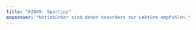 ```yaml
---
title: "#2849: Spartipp"
mouseover: "Notizbücher sind daher besonders zur Lektüre empfohlen."
---
```


